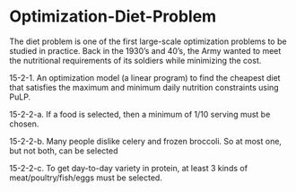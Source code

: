 # Optimization-Diet-Problem

The diet problem is one of the first large-scale optimization problems to be studied in practice. Back in the 1930’s and 40’s, the Army wanted to meet the nutritional
requirements of its soldiers while minimizing the cost.

15-2-1.	An optimization model (a linear program) to find the cheapest diet that satisfies the maximum and minimum daily nutrition constraints using PuLP.

15-2-2-a. If a food is selected, then a minimum of 1/10 serving must be chosen.

15-2-2-b.	Many people dislike celery and frozen broccoli. So at most one, but not both, can be selected

15-2-2-c. To get day-to-day variety in protein, at least 3 kinds of meat/poultry/fish/eggs must be selected.
